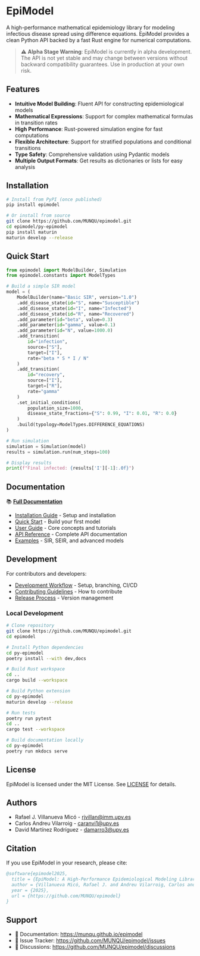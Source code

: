 # EpiModel

A high-performance mathematical epidemiology library for modeling infectious disease spread using difference equations. EpiModel provides a clean Python API backed by a fast Rust engine for numerical computations.

> ⚠️ **Alpha Stage Warning**: EpiModel is currently in alpha development. The API is not yet stable and may change between versions without backward compatibility guarantees. Use in production at your own risk.

## Features

- **Intuitive Model Building**: Fluent API for constructing epidemiological models
- **Mathematical Expressions**: Support for complex mathematical formulas in transition rates
- **High Performance**: Rust-powered simulation engine for fast computations
- **Flexible Architecture**: Support for stratified populations and conditional transitions
- **Type Safety**: Comprehensive validation using Pydantic models
- **Multiple Output Formats**: Get results as dictionaries or lists for easy analysis

## Installation

```bash
# Install from PyPI (once published)
pip install epimodel

# Or install from source
git clone https://github.com/MUNQU/epimodel.git
cd epimodel/py-epimodel
pip install maturin
maturin develop --release
```

## Quick Start

```python
from epimodel import ModelBuilder, Simulation
from epimodel.constants import ModelTypes

# Build a simple SIR model
model = (
    ModelBuilder(name="Basic SIR", version="1.0")
    .add_disease_state(id="S", name="Susceptible")
    .add_disease_state(id="I", name="Infected")
    .add_disease_state(id="R", name="Recovered")
    .add_parameter(id="beta", value=0.3)
    .add_parameter(id="gamma", value=0.1)
    .add_parameter(id="N", value=1000.0)
    .add_transition(
        id="infection",
        source=["S"],
        target=["I"],
        rate="beta * S * I / N"
    )
    .add_transition(
        id="recovery",
        source=["I"],
        target=["R"],
        rate="gamma"
    )
    .set_initial_conditions(
        population_size=1000,
        disease_state_fractions={"S": 0.99, "I": 0.01, "R": 0.0}
    )
    .build(typology=ModelTypes.DIFFERENCE_EQUATIONS)
)

# Run simulation
simulation = Simulation(model)
results = simulation.run(num_steps=100)

# Display results
print(f"Final infected: {results['I'][-1]:.0f}")
```

## Documentation

📚 **[Full Documentation](https://munqu.github.io/epimodel)**

- [Installation Guide](https://munqu.github.io/epimodel/getting-started/installation/) - Setup and installation
- [Quick Start](https://munqu.github.io/epimodel/getting-started/quickstart/) - Build your first model
- [User Guide](https://munqu.github.io/epimodel/guide/core-concepts/) - Core concepts and tutorials
- [API Reference](https://munqu.github.io/epimodel/api/model-builder/) - Complete API documentation
- [Examples](https://munqu.github.io/epimodel/guide/examples/) - SIR, SEIR, and advanced models

## Development

For contributors and developers:

- [Development Workflow](https://munqu.github.io/epimodel/development/workflow/) - Setup, branching, CI/CD
- [Contributing Guidelines](https://munqu.github.io/epimodel/development/contributing/) - How to contribute
- [Release Process](https://munqu.github.io/epimodel/development/release/) - Version management

### Local Development

```bash
# Clone repository
git clone https://github.com/MUNQU/epimodel.git
cd epimodel

# Install Python dependencies
cd py-epimodel
poetry install --with dev,docs

# Build Rust workspace
cd ..
cargo build --workspace

# Build Python extension
cd py-epimodel
maturin develop --release

# Run tests
poetry run pytest
cd ..
cargo test --workspace

# Build documentation locally
cd py-epimodel
poetry run mkdocs serve
```

## License

EpiModel is licensed under the MIT License. See [LICENSE](LICENSE) for details.

## Authors

- Rafael J. Villanueva Micó - [rjvillan@imm.upv.es](mailto:rjvillan@imm.upv.es)
- Carlos Andreu Vilarroig - [caranvi1@upv.es](mailto:caranvi1@upv.es)
- David Martínez Rodríguez - [damarro3@upv.es](mailto:damarro3@upv.es)

## Citation

If you use EpiModel in your research, please cite:

```bibtex
@software{epimodel2025,
  title = {EpiModel: A High-Performance Epidemiological Modeling Library},
  author = {Villanueva Micó, Rafael J. and Andreu Vilarroig, Carlos and Martínez Rodríguez, David},
  year = {2025},
  url = {https://github.com/MUNQU/epimodel}
}
```

## Support

- 📖 Documentation: https://munqu.github.io/epimodel
- 🐛 Issue Tracker: https://github.com/MUNQU/epimodel/issues
- 💬 Discussions: https://github.com/MUNQU/epimodel/discussions

